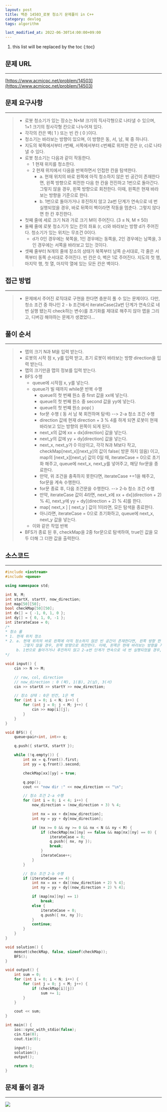 ```yaml
---
layout: post
title: 백준 14503_로봇 청소기 문제풀이 in C++
category: devlog
tags: algorithm

last_modified_at: 2022-06-30T14:00:00+09:00
---
```


1. this list will be replaced by the toc
{:toc}

## 문제 URL
---
[https://www.acmicpc.net/problem/14503](https://www.acmicpc.net/problem/14503)

## 문제 요구사항
---
> + 로봇 청소기가 있는 장소는 N×M 크기의 직사각형으로 나타낼 수 있으며, 1×1 크기의 정사각형 칸으로 나누어져 있다.
> + 각각의 칸은 벽( 1 ) 또는 빈 칸 ( 0 )이다.
> + 청소기는 바라보는 방향이 있으며, 이 방향은 동, 서, 남, 북 중 하나다.
> + 지도의 북쪽에서부터 r번째, 서쪽에서부터 c번째로 위치한 칸은 (r, c)로 나타낼 수 있다.
> + 로봇 청소기는 다음과 같이 작동한다.
>     + 1 현재 위치를 청소한다.
>     + 2 현재 위치에서 다음을 반복하면서 인접한 칸을 탐색한다.
>         + a. 현재 위치의 바로 왼쪽에 아직 청소하지 않은 빈 공간이 존재한다면, 왼쪽 방향으로 회전한 다음 한 칸을 전진하고 1번으로 돌아간다. 그렇지 않을 경우, 왼쪽 방향으로 회전한다. 이때, 왼쪽은 현재 바라보는 방향을 기준으로 한다.
>         + b. 1번으로 돌아가거나 후진하지 않고 2a번 단계가 연속으로 네 번 실행되었을 경우, 바로 뒤쪽이 벽이라면 작동을 멈춘다. 그렇지 않다면 한 칸 후진한다.
> + 첫째 줄에 세로 크기 N과 가로 크기 M이 주어진다. (3 ≤ N, M ≤ 50)
> + 둘째 줄에 로봇 청소기가 있는 칸의 좌표 (r, c)와 바라보는 방향 d가 주어진다. 청소기가 있는 위치는 무조건 0이다.
>     + d가 0인 경우에는 북쪽을, 1인 경우에는 동쪽을, 2인 경우에는 남쪽을, 3인 경우에는 서쪽을 바라보고 있는 것이다.
> + 셋째 줄부터 N개의 줄에 장소의 상태가 북쪽부터 남쪽 순서대로, 각 줄은 서쪽부터 동쪽 순서대로 주어진다. 빈 칸은 0, 벽은 1로 주어진다. 지도의 첫 행, 마지막 행, 첫 열, 마지막 열에 있는 모든 칸은 벽이다.

## 접근 방법
---
> + 문제에서 주어진 로직대로 구현을 한다면 충분히 풀 수 있는 문제이다. 다만, 청소 조건 중 하나인 2 - b 조건에서 iterateCase(2a번 단계가 연속으로 네 번 실행 됐는지 check하는 변수)를 초기화를 제대로 해주지 않아 맵을 그리고, 디버깅 해야하는 문제가 생겼었다...

## 풀이 순서
---
> + 맵의 크기 N과 M을 입력 받는다.
> + 로봇의 시작 점 x, y를 입력 받고, 초기 로봇이 바라보는 방향 direction을 입력 받는다.
> + 맵의 크기만큼 맵의 정보를 입력 받는다.
> + BFS 수행
>     + queue에 시작점 x, y를 넣는다.
>     + queue가 빌 때까지 while문 반복 수행
>         + queue의 첫 번쨰 원소 중 first 값을 xx에 넣는다.
>         + queue의 첫 번째 원소 중 second 값을 yy에 넣는다.
>         + queue의 첫 번쨰 원소 pop( )
>         + for문 수행 ( 동 서 남 북 회전하며 탐색) --> 2-a 청소 조건 수행
>         + direction 값에 현재 direction + 3 % 4를 하게 되면 로봇이 현재 바라보고 있는 방향의 왼쪽이 되게 된다.
>         + next_x의 값에 xx + dx[direction] 값을 넣는다.
>         + next_y의 값에 yy + dy[direction] 값을 넣는다.
>         + next_x, next_y가 0 이상이고, 각각 N과 M보다 작고, checkMap[next_x][next_y]의 값이 false( 방문 하지 않음) 이고, map의 [next_x][next_y] 값이 0일 때, iterateCase = 0으로 초기화 해주고, queue에 next_x, next_y를 넣어주고, 해당 for문을 종료한다.
>         + 만약, 위 조건을 충족하지 못한다면, iterateCase +=1을 해주고, for문을 계속 수행한다.
>         + for문 종료 후, 다음 조건문을 수행한다. --> 2-b 청소 조건 수행
>         + 만약, iterateCase 값이 4라면, next_x에 xx + dx[(direction + 2) % 4], next_y에 yy + dy[(direction + 2) % 4]를 한다.
>         + map[ next_x ] [ next_y ] 값이 1이라면, 모든 탐색을 종료한다.
>         + 아니라면, iterateCase = 0으로 초기화하고, queue에 next_x, next_y 값을 넣는다.
>     + 이와 같은 작업 반복
> + BFS가 종료 된 후, checkMap을 2중 for문으로 탐색하여, true인 값을 모두 더해 그 더한 값을 출력한다.

## 소스코드
---
~~~c++
#include <iostream>
#include <queue>

using namespace std;

int N, M;
int startX, startY, now_direction;
int map[50][50];
bool checkMap[50][50];
int dx[] = { -1, 0, 1, 0 };
int dy[] = { 0, 1, 0, -1 };
int iterateCase = 0;
/*
* 청소 룰
* 1. 현재 위치 청소
* 2. a. 현재 위치의 바로 왼쪽에 아직 청소하지 않은 빈 공간이 존재한다면, 왼쪽 방향 한 칸을 전진하고 1번으로 돌아간다.
        그렇지 않을 경우, 왼쪽 방향으로 회전한다. 이때, 왼쪽은 현재 바라보는 방향을 기준으로 한다.
	 b. 1번으로 돌아가거나 후진하지 않고 2-a번 단계가 연속으로 네 번 실행되었을 경우, 바로 뒤쪽이 벽이라면 작동을 멈추고 벽이 아니라면 한 칸 후진한다.
*/

void input() {
	cin >> N >> M;

	// row, col, direction
	// now_direction : 0 (북), 1(동), 2(남), 3(서)
	cin >> startX >> startY >> now_direction;

	// 장소 상태 : 0은 빈칸, 1은 벽
	for (int i = 0; i < N; i++) {
		for (int j = 0; j < M; j++) {
			cin >> map[i][j];
		}
	}
}

void BFS() {
	queue<pair<int, int>> q;

	q.push({ startX, startY });

	while (!q.empty()) {
		int xx = q.front().first;
		int yy = q.front().second;

		checkMap[xx][yy] = true;

		q.pop();
		cout << "now dir :" << now_direction << "\n";

		// 청소 조건 2-a 수행
		for (int i = 0; i < 4; i++) {
			now_direction = (now_direction + 3) % 4;

			int nx = xx + dx[now_direction];
			int ny = yy + dy[now_direction];

			if (nx >= 0 && ny >= 0 && nx < N && ny < M) {
				if (checkMap[nx][ny] == false && map[nx][ny] == 0) {
					iterateCase = 0;
					q.push({ nx, ny });
					break;
				}
				iterateCase++;
			}
		}

		// 청소 조건 2-b 수행
		if (iterateCase == 4) {
			int nx = xx + dx[(now_direction + 2) % 4];
			int ny = yy + dy[(now_direction + 2) % 4];

			if (map[nx][ny] == 1)
				break;
			else {
				iterateCase = 0;
				q.push({ nx, ny });
			}
			continue;
		}
	}
}

void solution() {
	memset(checkMap, false, sizeof(checkMap));
	BFS();
}

void output() {
	int sum = 0;
	for (int i = 0; i < N; i++) {
		for (int j = 0; j < M; j++) {
			if (checkMap[i][j])
				sum += 1;
		}
	}

	cout << sum;
}

int main() {
	ios::sync_with_stdio(false);
	cin.tie(0);
	cout.tie(0);

	input();
	solution();
	output();

	return 0;
}
~~~

## 문제 풀이 결과
---
<img src="/assets/img/post-img/algorithm/2022-06-30-boj-RobotVacuum/result.jpg">